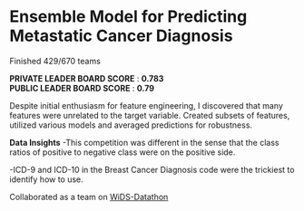 # Ensemble Model for Predicting Metastatic Cancer Diagnosis

Finished 429/670 teams 

**PRIVATE LEADER BOARD SCORE** : **0.783**   <br>
**PUBLIC LEADER BOARD SCORE** : **0.79**

 Despite initial enthusiasm for feature engineering, I discovered that many features were unrelated to the target variable. Created subsets of features, utilized various models and averaged predictions for robustness.

**Data Insights**
-This competition was different in the sense that the class ratios of positive to negative class were on the positive side. <br>

-ICD-9 and ICD-10 in the Breast Cancer Diagnosis code were the trickiest to identify how to use.

Collaborated as a team on [WiDS-Datathon](https://github.com/orgs/WiDS-Datathon/repositories)

